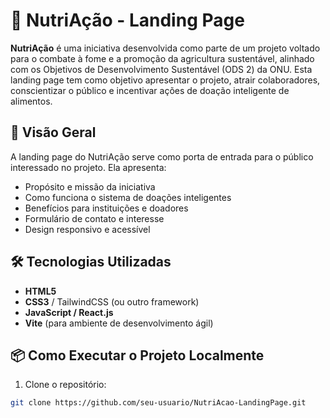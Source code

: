 # 🌱 NutriAção - Landing Page

**NutriAção** é uma iniciativa desenvolvida como parte de um projeto voltado para o combate à fome e a promoção da agricultura sustentável, alinhado com os Objetivos de Desenvolvimento Sustentável (ODS 2) da ONU. Esta landing page tem como objetivo apresentar o projeto, atrair colaboradores, conscientizar o público e incentivar ações de doação inteligente de alimentos.

## 🚀 Visão Geral

A landing page do NutriAção serve como porta de entrada para o público interessado no projeto. Ela apresenta:

- Propósito e missão da iniciativa
- Como funciona o sistema de doações inteligentes
- Benefícios para instituições e doadores
- Formulário de contato e interesse
- Design responsivo e acessível

## 🛠️ Tecnologias Utilizadas

- **HTML5**
- **CSS3** / TailwindCSS (ou outro framework)
- **JavaScript / React.js**
- **Vite** (para ambiente de desenvolvimento ágil)

## 📦 Como Executar o Projeto Localmente

1. Clone o repositório:

```bash
git clone https://github.com/seu-usuario/NutriAcao-LandingPage.git

